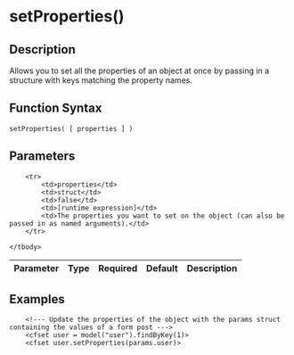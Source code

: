 # setProperties()

## Description
Allows you to set all the properties of an object at once by passing in a structure with keys matching the property names.

## Function Syntax
	setProperties( [ properties ] )


## Parameters
<table>
	<thead>
		<tr>
			<th>Parameter</th>
			<th>Type</th>
			<th>Required</th>
			<th>Default</th>
			<th>Description</th>
		</tr>
	</thead>
	<tbody>
		
		<tr>
			<td>properties</td>
			<td>struct</td>
			<td>false</td>
			<td>[runtime expression]</td>
			<td>The properties you want to set on the object (can also be passed in as named arguments).</td>
		</tr>
		
	</tbody>
</table>


## Examples
	
		<!--- Update the properties of the object with the params struct containing the values of a form post --->
		<cfset user = model("user").findByKey(1)>
		<cfset user.setProperties(params.user)>
